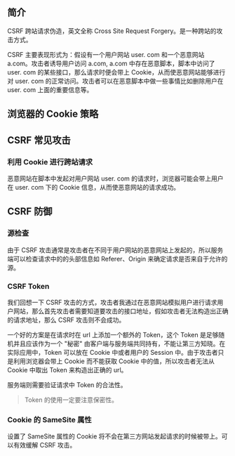 ## 简介

CSRF 跨站请求伪造，英文全称 Cross Site Request Forgery。是一种跨站的攻击方式。

CSRF 主要表现形式为：假设有一个用户网站 user. com 和一个恶意网站 a.com。攻击者诱导用户访问 a.com, a.com 中存在恶意脚本，脚本中访问了 user. com 的某些接口，那么请求时便会带上 Cookie，从而使恶意网站能够进行对 user. com 的正常访问。攻击者可以在恶意脚本中做一些事情比如删除用户在 user. com 上面的重要信息等。

## 浏览器的 Cookie 策略


## CSRF 常见攻击

### 利用 Cookie 进行跨站请求

恶意网站在脚本中发起对用户网站 user. com 的请求时，浏览器可能会带上用户在 user. com 下的 Cookie 信息，从而使恶意网站的请求成功。

## CSRF 防御

### 源检查

由于 CSRF 攻击通常是攻击者在不同于用户网站的恶意网站上发起的，所以服务端可以检查请求中的的头部信息如 Referer、Origin 来确定请求是否来自于允许的源。

### CSRF Token

我们回想一下 CSRF 攻击的方式，攻击者我通过在恶意网站模拟用户进行请求用户网站，那么首先攻击者需要知道要攻击的接口地址，假如攻击者无法构造出正确的请求地址，那么 CSRF 攻击则不会成功。

一个好的方案是在请求时在 url 上添加一个额外的 Token，这个 Token 是足够随机并且应该作为一个 "秘密" 由客户端与服务端共同持有，不能让第三方知晓。在实际应用中，Token 可以放在 Cookie 中或者用户的 Session 中。由于攻击者只是利用浏览器会带上 Cookie 而不能获取 Cookie 中的值，所以攻击者无法从 Cookie 中取出 Token 来构造出正确的 url。

服务端则需要验证请求中 Token 的合法性。

> Token 的使用一定要注意保密性。

### Cookie 的 SameSite 属性

设置了 SameSite 属性的 Cookie 将不会在第三方网站发起请求的时候被带上。可以有效缓解 CSRF 攻击。